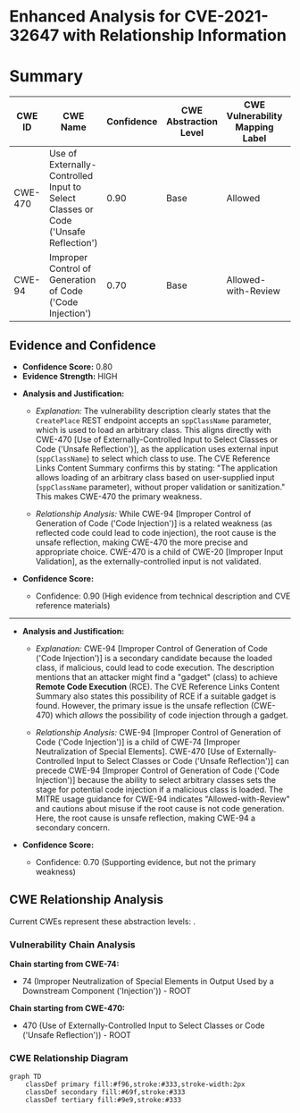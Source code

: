 # Enhanced Analysis for CVE-2021-32647 with Relationship Information

# Summary
| CWE ID | CWE Name | Confidence | CWE Abstraction Level | CWE Vulnerability Mapping Label | CWE-Vulnerability Mapping Notes |
|---|---|---|---|---|---|
| CWE-470 | Use of Externally-Controlled Input to Select Classes or Code ('Unsafe Reflection') | 0.90 | Base | Allowed | Primary CWE |
| CWE-94 | Improper Control of Generation of Code ('Code Injection') | 0.70 | Base | Allowed-with-Review | Secondary Candidate |

## Evidence and Confidence

*   **Confidence Score:** 0.80
*   **Evidence Strength:** HIGH

- **Analysis and Justification:**  
  - *Explanation:* The vulnerability description clearly states that the `CreatePlace` REST endpoint accepts an `sppClassName` parameter, which is used to load an arbitrary class. This aligns directly with CWE-470 [Use of Externally-Controlled Input to Select Classes or Code ('Unsafe Reflection')], as the application uses external input (`sppClassName`) to select which class to use. The CVE Reference Links Content Summary confirms this by stating: "The application allows loading of an arbitrary class based on user-supplied input (`sppClassName` parameter), without proper validation or sanitization." This makes CWE-470 the primary weakness.

  - *Relationship Analysis:* While CWE-94 [Improper Control of Generation of Code ('Code Injection')] is a related weakness (as reflected code could lead to code injection), the root cause is the unsafe reflection, making CWE-470 the more precise and appropriate choice. CWE-470 is a child of CWE-20 [Improper Input Validation], as the externally-controlled input is not validated.

- **Confidence Score:**  
  - Confidence: 0.90 (High evidence from technical description and CVE reference materials)

---
- **Analysis and Justification:**  
  - *Explanation:* CWE-94 [Improper Control of Generation of Code ('Code Injection')] is a secondary candidate because the loaded class, if malicious, could lead to code execution. The description mentions that an attacker might find a "gadget" (class) to achieve **Remote Code Execution** (RCE). The CVE Reference Links Content Summary also states this possibility of RCE if a suitable gadget is found. However, the primary issue is the unsafe reflection (CWE-470) which *allows* the possibility of code injection through a gadget.

  - *Relationship Analysis:* CWE-94 [Improper Control of Generation of Code ('Code Injection')] is a child of CWE-74 [Improper Neutralization of Special Elements]. CWE-470 [Use of Externally-Controlled Input to Select Classes or Code ('Unsafe Reflection')] can precede CWE-94 [Improper Control of Generation of Code ('Code Injection')] because the ability to select arbitrary classes sets the stage for potential code injection if a malicious class is loaded. The MITRE usage guidance for CWE-94 indicates "Allowed-with-Review" and cautions about misuse if the root cause is not code generation. Here, the root cause is unsafe reflection, making CWE-94 a secondary concern.

- **Confidence Score:**  
  - Confidence: 0.70 (Supporting evidence, but not the primary weakness)


## CWE Relationship Analysis

Current CWEs represent these abstraction levels: .


### Vulnerability Chain Analysis

**Chain starting from CWE-74:**
- 74 (Improper Neutralization of Special Elements in Output Used by a Downstream Component ('Injection')) - ROOT


**Chain starting from CWE-470:**
- 470 (Use of Externally-Controlled Input to Select Classes or Code ('Unsafe Reflection')) - ROOT



### CWE Relationship Diagram

```mermaid
graph TD
    classDef primary fill:#f96,stroke:#333,stroke-width:2px
    classDef secondary fill:#69f,stroke:#333
    classDef tertiary fill:#9e9,stroke:#333
```
